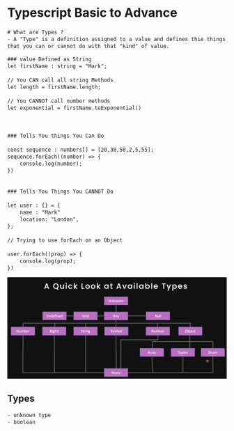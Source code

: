# Typescript Basic to Advance

```
# What are Types ?
- A "Type" is a definition assigned to a value and defines thie things that you can or cannot do with that "kind" of value.
```

```
### value Defined as String
let firstName : string = "Mark";

// You CAN call all string Methods
let length = firstName.length;

// You CANNOT call number methods
let exponential = firstName.toExponential()



### Tells You things You Can Do

const sequence : numbers[] = [20,30,50,2,5,55];
sequence.forEach((number) => {
    console.log(number);
})


### Tells You Things You CANNOT Do

let user : {} = {
    name : "Mark"
    location: "London",
};

// Trying to use forEach on an Object

user.forEach((prop) => {
    console.log(prop);
})

```

<img src="https://raw.githubusercontent.com/codergalib20/Javascript-Typescript-Programming/main/assets/all-types.png" alt="All Types name in typescript">

## Types

```
- unknown type
- boolean
```

